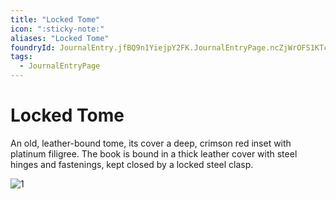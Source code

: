 ```yaml
---
title: "Locked Tome"
icon: ":sticky-note:"
aliases: "Locked Tome"
foundryId: JournalEntry.jfBQ9n1YiejpY2FK.JournalEntryPage.ncZjWrOFS1KTc9TD
tags:
  - JournalEntryPage
---
```


# Locked Tome
An old, leather-bound tome, its cover a deep, crimson red inset with platinum filigree. The book is bound in a thick leather cover with steel hinges and fastenings, kept closed by a locked steel clasp.

![1](ddb-images\adventures\misc\TomeOfStrahd.webp)